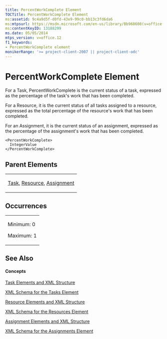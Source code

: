 ```yaml
---
title: PercentWorkComplete Element
TOCTitle: PercentWorkComplete Element
ms:assetid: 9c4a9d5f-d0fd-43e9-99c0-bb13c3fd6da6
ms:mtpsurl: https://msdn.microsoft.com/en-us/library/Bb968608(v=office.12)
ms:contentKeyID: 13188299
ms.date: 05/05/2014
mtps_version: v=office.12
f1_keywords:
- PercentWorkComplete element
monikerRange: '>= project-client-2007 || project-client-odc'
---
```


# PercentWorkComplete Element




For a Task, PercentWorkComplete is the current status of a task, expressed as the percentage of the task's work that has been completed.

For a Resource, it is the current status of all tasks assigned to a resource, expressed as the total percentage of the resource's work that has been completed.

For an Assignment, it is the current status of an assignment, expressed as the percentage of the assignment's work that has been completed.

    <PercentWorkComplete>
      IntegerValue
    </PercentWorkComplete>

## Parent Elements

<table>
<colgroup>
<col style="width: 100%" />
</colgroup>
<tbody>
<tr class="odd">
<td><p><a href="bb968487(v=office.12).md">Task</a>, <a href="bb968715(v=office.12).md">Resource</a>, <a href="bb968611(v=office.12).md">Assignment</a></p></td>
</tr>
</tbody>
</table>

## Occurrences

<table>
<colgroup>
<col style="width: 100%" />
</colgroup>
<tbody>
<tr class="odd">
<td><p>Minimum: 0</p>
<p>Maximum: 1</p></td>
</tr>
</tbody>
</table>

## See Also

#### Concepts

[Task Elements and XML Structure](bb968475\(v=office.12\).md)

[XML Schema for the Tasks Element](bb968415\(v=office.12\).md)

[Resource Elements and XML Structure](bb968445\(v=office.12\).md)

[XML Schema for the Resources Element](bb968511\(v=office.12\).md)

[Assignment Elements and XML Structure](bb968738\(v=office.12\).md)

[XML Schema for the Assignments Element](bb968414\(v=office.12\).md)

